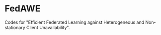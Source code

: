 # FedAWE
Codes for "Efficient Federated Learning against Heterogeneous and Non-stationary Client Unavailability".

